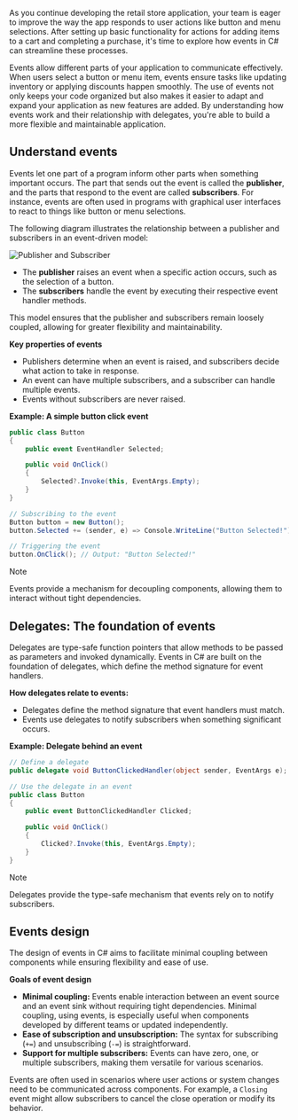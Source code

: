 As you continue developing the retail store application, your team is eager to improve the way the app responds to user actions like button and menu selections. After setting up basic functionality for actions for adding items to a cart and completing a purchase, it's time to explore how events in C# can streamline these processes.

Events allow different parts of your application to communicate effectively. When users select a button or menu item, events ensure tasks like updating inventory or applying discounts happen smoothly. The use of events not only keeps your code organized but also makes it easier to adapt and expand your application as new features are added. By understanding how events work and their relationship with delegates, you're able to build a more flexible and maintainable application.

## Understand events

Events let one part of a program inform other parts when something important occurs. The part that sends out the event is called the **publisher**, and the parts that respond to the event are called **subscribers**. For instance, events are often used in programs with graphical user interfaces to react to things like button or menu selections.

The following diagram illustrates the relationship between a publisher and subscribers in an event-driven model:

![Publisher and Subscriber](PublisherSubscriber.png "Diagram showing the relationship between a publisher and subscribers in an event-driven model.")

- The **publisher** raises an event when a specific action occurs, such as the selection of a button.
- The **subscribers** handle the event by executing their respective event handler methods.

This model ensures that the publisher and subscribers remain loosely coupled, allowing for greater flexibility and maintainability.

**Key properties of events**

- Publishers determine when an event is raised, and subscribers decide what action to take in response.
- An event can have multiple subscribers, and a subscriber can handle multiple events.
- Events without subscribers are never raised.

**Example: A simple button click event**

```csharp
public class Button
{
    public event EventHandler Selected;

    public void OnClick()
    {
        Selected?.Invoke(this, EventArgs.Empty);
    }
}

// Subscribing to the event
Button button = new Button();
button.Selected += (sender, e) => Console.WriteLine("Button Selected!");

// Triggering the event
button.OnClick(); // Output: "Button Selected!"
```

> [!NOTE]
> Events provide a mechanism for decoupling components, allowing them to interact without tight dependencies.

## Delegates: The foundation of events

Delegates are type-safe function pointers that allow methods to be passed as parameters and invoked dynamically. Events in C# are built on the foundation of delegates, which define the method signature for event handlers.

**How delegates relate to events:**

- Delegates define the method signature that event handlers must match.
- Events use delegates to notify subscribers when something significant occurs.

**Example: Delegate behind an event**

```csharp
// Define a delegate
public delegate void ButtonClickedHandler(object sender, EventArgs e);

// Use the delegate in an event
public class Button
{
    public event ButtonClickedHandler Clicked;

    public void OnClick()
    {
        Clicked?.Invoke(this, EventArgs.Empty);
    }
}
```

> [!NOTE]
> Delegates provide the type-safe mechanism that events rely on to notify subscribers.

## Events design

The design of events in C# aims to facilitate minimal coupling between components while ensuring flexibility and ease of use.

**Goals of event design**

- **Minimal coupling:** Events enable interaction between an event source and an event sink without requiring tight dependencies. Minimal coupling, using events, is especially useful when components developed by different teams or updated independently.
- **Ease of subscription and unsubscription:** The syntax for subscribing (`+=`) and unsubscribing (`-=`) is straightforward.
- **Support for multiple subscribers:** Events can have zero, one, or multiple subscribers, making them versatile for various scenarios.

Events are often used in scenarios where user actions or system changes need to be communicated across components. For example, a `Closing` event might allow subscribers to cancel the close operation or modify its behavior.
